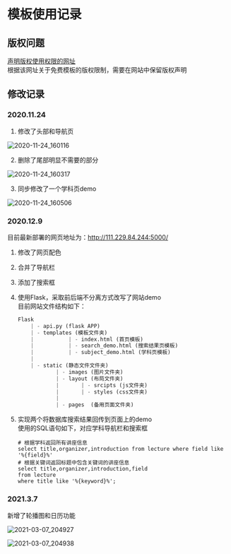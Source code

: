 # 模板使用记录
## 版权问题
[声明版权使用权限的网址](https://www.os-templates.com/template-terms)   
根据该网址关于免费模板的版权限制，需要在网站中保留版权声明   

## 修改记录
### 2020.11.24
1. 修改了头部和导航页

![2020-11-24_160116](http://img.joycez.xyz/md/2020-11-24_160116.jpg)

2. 删除了尾部明显不需要的部分

![2020-11-24_160317](http://img.joycez.xyz/md/2020-11-24_160317.jpg)

3. 同步修改了一个学科页demo

![2020-11-24_160506](http://img.joycez.xyz/md/2020-11-24_160506.jpg)

### 2020.12.9   
目前最新部署的网页地址为：http://111.229.84.244:5000/
1. 修改了网页配色
2. 合并了导航栏
3. 添加了搜索框
4. 使用Flask，采取前后端不分离方式改写了网站demo   
    目前网站文件结构如下：
    ```python
    Flask
        | - api.py (flask APP)
        | - templates (模板文件夹)
        |           | - index.html (首页模板)
        |           | - search_demo.html (搜索结果页模板)
        |           | - subject_demo.html (学科页模板)
        |
        | - static (静态文件文件夹)
                | - images (图片文件夹)
                | - layout (布局文件夹)
                |       | - srcipts (js文件夹)
                |       | - styles (css文件夹)
                |
                | - pages  (备用页面文件夹)

    ```

5. 实现两个将数据库搜索结果回传到页面上的demo   
    使用的SQL语句如下，对应学科导航栏和搜索框
    
    ```mysql
    # 根据学科返回所有讲座信息
    select title,organizer,introduction from lecture where field like '%{field}%'
    # 根据关键词返回标题中包含关键词的讲座信息
    select title,organizer,introduction,field
    from lecture 
    where title like '%{keyword}%';
    ```

### 2021.3.7

新增了轮播图和日历功能

![2021-03-07_204927](http://img.joycez.xyz/md/2021-03-07_204927.jpg)

![2021-03-07_204938](http://img.joycez.xyz/md/2021-03-07_204938.jpg)